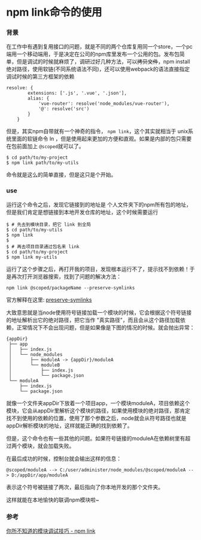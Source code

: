 # npm link命令的使用

### 背景
在工作中有遇到复用接口的问题，就是不同的两个仓库复用同一个store，一个pc端用一个移动端用，于是决定在公司的npm库里发布一个公用的包。发布包简单，但是调试的时候就麻烦了，调研过好几种方法，可以~~拷贝文件~~，npm install 绝对路径，使用软链(不同系统语法不同)，还可以使用webpack的语法直接指定调试时候的第三方框架的依赖

```
resolve: {
        extensions: ['.js', '.vue', '.json'],
        alias: {
            'vue-router': resolve('node_modules/vue-router'),
            '@': resolve('src')
        }
    }
```

但是，其实npm自带就有一个神奇的指令， `npm link`，这个其实就相当于 unix系统里面的软链命令 ln ，但是使用起来更加的方便和直观。如果是内部的包只需要在包前面加上 `@scoped`就可以了。

```shell
$ cd path/to/my-project
$ npm link path/to/my-utils
```

命令就是这么的简单直接，但是这只是个开始。

### use

运行这个命令之后，发现它链接到的地址是 个人文件夹下的npm所有包的地址，但是我们肯定是想链接到本地开发仓库的地址，这个时候需要运行

```shell
$ # 先去到模块目录，把它 link 到全局
$ cd path/to/my-utils
$ npm link
$
$ # 再去项目目录通过包名来 link
$ cd path/to/my-project
$ npm link my-utils
```

运行了这个步骤之后，再打开我的项目，发现根本运行不了，提示找不到依赖！于是再次打开浏览器搜索，找到了问题的解决方法：

```shell
npm link @scoped/packageName --preserve-symlinks
```

官方解释在这里: [preserve-symlinks](http://nodejs.cn/api/cli/preserve_symlinks.html)

大致意思就是当node使用符号链接加载一个模块的时候，它会根据这个符号链接的地址解析出它的绝对路径，把它当作 "真实路径"，而且会从这个路径加载依赖，正常情况下不会出现问题，但是如果像是下图的情况的时候。就会抛出异常：

```text
{appDir}
 ├── app
 │   ├── index.js
 │   └── node_modules
 │       ├── moduleA -> {appDir}/moduleA
 │       └── moduleB
 │           ├── index.js
 │           └── package.json
 └── moduleA
     ├── index.js
     └── package.json
```

就像一个文件夹appDir下放着一个项目app，一个模块moduleA，项目依赖这个模块，它会从appDir里解析这个模块的路径，如果使用模块的绝对路径，那肯定找不到使用的依赖的位置，使用了那个参数之后，node就会从符号路径也就是appDir解析模块的地址，这样就能正确的找到依赖了。

但是，这个命令也有一些其他的问题。如果符号链接的moduleA在依赖树里有超过两个模块，就会加载失败。

在最后成功的时候，控制台就会输出这样的信息：

```
@scoped/moduleA --> C:/user/administer/node_modules/@scoped/moduleA --> D:/appDir/app/moduleA
```

表示这个符号被链接了两次，最后指向了你本地开发的那个文件夹。

这样就能在本地愉快的联调npm模块啦~

### 参考
[你所不知道的模块调试技巧 - npm link](https://github.com/atian25/blog/issues/17)
